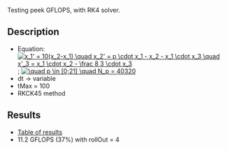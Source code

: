 Testing peek GFLOPS, with RK4 solver.

## Description
* Equation:  <a href="https://www.codecogs.com/eqnedit.php?latex=\inline&space;x_1'&space;=&space;10(x_2-x_1)&space;\quad&space;x_2'&space;=&space;p&space;\cdot&space;x_1&space;-&space;x_2&space;-&space;x_1&space;\cdot&space;x_3&space;\quad&space;x'_3&space;=&space;x_1&space;\cdot&space;x_2&space;-&space;\frac&space;8&space;3&space;\cdot&space;x_3" target="_blank"><img src="https://latex.codecogs.com/gif.latex?\inline&space;x_1'&space;=&space;10(x_2-x_1)&space;\quad&space;x_2'&space;=&space;p&space;\cdot&space;x_1&space;-&space;x_2&space;-&space;x_1&space;\cdot&space;x_3&space;\quad&space;x'_3&space;=&space;x_1&space;\cdot&space;x_2&space;-&space;\frac&space;8&space;3&space;\cdot&space;x_3" title="x_1' = 10(x_2-x_1) \quad x_2' = p \cdot x_1 - x_2 - x_1 \cdot x_3 \quad x'_3 = x_1 \cdot x_2 - \frac 8 3 \cdot x_3" /></a>  ; <a href="https://www.codecogs.com/eqnedit.php?latex=\inline&space;\quad&space;p&space;\in&space;[0;21]&space;\quad&space;N_p&space;=&space;40320" target="_blank"><img src="https://latex.codecogs.com/gif.latex?\inline&space;\quad&space;p&space;\in&space;[0;21]&space;\quad&space;N_p&space;=&space;40320" title="\quad p \in [0;21] \quad N_p = 40320" /></a>
* dt -> variable
* tMax = 100
* RKCK45 method 

## Results
* [Table of results](http://bit.ly/lorentz_result_RKCK45)
* 11.2 GFLOPS (37%) with rollOut = 4
